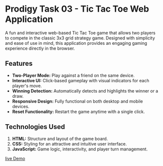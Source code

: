 # Prodigy Task 03 - Tic Tac Toe Web Application

A fun and interactive web-based Tic Tac Toe game that allows two players to compete in the classic 3x3 grid strategy game. Designed with simplicity and ease of use in mind, this application provides an engaging gaming experience directly in the browser.

## Features

- **Two-Player Mode:** Play against a friend on the same device.
- **Interactive UI:** Click-based gameplay with visual indicators for each player's move.
- **Winning Detection:** Automatically detects and highlights the winner or a draw.
- **Responsive Design:** Fully functional on both desktop and mobile devices.
- **Reset Functionality:** Restart the game anytime with a single click.

## Technologies Used

1. **HTML:** Structure and layout of the game board.
2. **CSS:** Styling for an attractive and intuitive user interface.
3. **JavaScript:** Game logic, interactivity, and player turn management.

[live Demo](http://127.0.0.1:5500/index.html)


